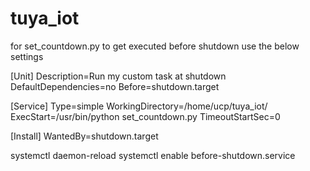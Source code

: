 # tuya_iot

for set_countdown.py to get executed before shutdown use the below settings

[Unit]
Description=Run my custom task at shutdown
DefaultDependencies=no
Before=shutdown.target

[Service]
Type=simple
WorkingDirectory=/home/ucp/tuya_iot/
ExecStart=/usr/bin/python set_countdown.py
TimeoutStartSec=0

[Install]
WantedBy=shutdown.target


systemctl daemon-reload
systemctl enable before-shutdown.service

